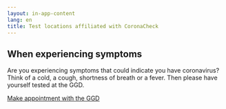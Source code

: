 ```yaml
---
layout: in-app-content
lang: en
title: Test locations affiliated with CoronaCheck
---
```

## When experiencing symptoms
Are you experiencing symptoms that could indicate you have coronavirus? Think of a cold, a cough, shortness of breath or a fever. Then please have yourself tested at the GGD.

<a href="https://www.coronatest.nl"  rel="noopener noreferrer" target="_blank" hreflang="nl" class="btn btn--cta" hreflang="nl">Make appointment<span class="screen-reader-text"> with the GGD</span></a>

